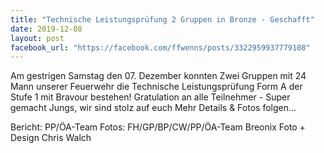 ```yaml
---
title: "Technische Leistungsprüfung 2 Gruppen in Bronze - Geschafft"
date: 2019-12-08
layout: post
facebook_url: "https://facebook.com/ffwenns/posts/3322959937779108"
---
```


Am gestrigen Samstag den 07. Dezember konnten Zwei Gruppen mit 24 Mann unserer Feuerwehr die Technische Leistungsprüfung Form A der Stufe 1 mit Bravour bestehen! Gratulation an alle Teilnehmer - Super gemacht Jungs, wir sind stolz auf euch 
Mehr Details & Fotos folgen...

Bericht: PP/ÖA-Team
Fotos: FH/GP/BP/CW/PP/ÖA-Team
 Breonix Foto + Design Chris Walch